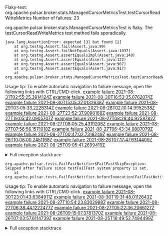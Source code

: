         
Flaky-test: org.apache.pulsar.broker.stats.ManagedCursorMetricsTest.testCursorReadWriteMetrics
Number of failures: 23

org.apache.pulsar.broker.stats.ManagedCursorMetricsTest is flaky. The testCursorReadWriteMetrics test method fails sporadically.

```
java.lang.AssertionError: expected [3] but found [2]
	at org.testng.Assert.fail(Assert.java:99)
	at org.testng.Assert.failNotEquals(Assert.java:1037)
	at org.testng.Assert.assertEqualsImpl(Assert.java:140)
	at org.testng.Assert.assertEquals(Assert.java:122)
	at org.testng.Assert.assertEquals(Assert.java:907)
	at org.testng.Assert.assertEquals(Assert.java:917)
	at org.apache.pulsar.broker.stats.ManagedCursorMetricsTest.testCursorReadWriteMetrics(ManagedCursorMetricsTest.java:143)
```

Usage tip: To enable automatic navigation to failure message, open the following links with CTRL/CMD-click.
[example failure 2021-08-31T02:55:25.3914124Z](https://github.com/apache/pulsar/runs/3468534483?check_suite_focus=true#step:9:465)
[example failure 2021-08-30T16:53:35.0762074Z](https://github.com/apache/pulsar/runs/3464151178?check_suite_focus=true#step:9:465)
[example failure 2021-08-30T15:05:37.0132638Z](https://github.com/apache/pulsar/runs/3463119398?check_suite_focus=true#step:9:465)
[example failure 2021-08-29T03:05:33.2228314Z](https://github.com/apache/pulsar/runs/3452988247?check_suite_focus=true#step:9:465)
[example failure 2021-08-28T02:10:14.9952538Z](https://github.com/apache/pulsar/runs/3448473880?check_suite_focus=true#step:9:465)
[example failure 2021-08-27T23:52:37.9098168Z](https://github.com/apache/pulsar/runs/3447917315?check_suite_focus=true#step:9:465)
[example failure 2021-08-27T19:05:42.0905707Z](https://github.com/apache/pulsar/runs/3446249767?check_suite_focus=true#step:9:585)
[example failure 2021-08-27T08:28:40.9258782Z](https://github.com/apache/pulsar/runs/3441181162?check_suite_focus=true#step:9:465)
[example failure 2021-08-27T08:05:25.4319206Z](https://github.com/apache/pulsar/runs/3440980370?check_suite_focus=true#step:9:465)
[example failure 2021-08-27T07:56:56.1571018Z](https://github.com/apache/pulsar/runs/3440855241?check_suite_focus=true#step:9:465)
[example failure 2021-08-27T06:43:34.9887079Z](https://github.com/apache/pulsar/runs/3440456730?check_suite_focus=true#step:9:465)
[example failure 2021-08-27T00:47:02.7318249Z](https://github.com/apache/pulsar/runs/3438608599?check_suite_focus=true#step:9:465)
[example failure 2021-08-26T10:08:00.2451168Z](https://github.com/apache/pulsar/runs/3431383943?check_suite_focus=true#step:9:465)
[example failure 2021-08-26T07:17:47.6314409Z](https://github.com/apache/pulsar/runs/3429972501?check_suite_focus=true#step:9:462)
[example failure 2021-08-25T09:05:41.2699419Z](https://github.com/apache/pulsar/runs/3420085427?check_suite_focus=true#step:10:448)


<details>
<summary>Full exception stacktrace</summary>
<code><pre>
java.lang.AssertionError: expected [3] but found [2]
	at org.testng.Assert.fail(Assert.java:99)
	at org.testng.Assert.failNotEquals(Assert.java:1037)
	at org.testng.Assert.assertEqualsImpl(Assert.java:140)
	at org.testng.Assert.assertEquals(Assert.java:122)
	at org.testng.Assert.assertEquals(Assert.java:907)
	at org.testng.Assert.assertEquals(Assert.java:917)
	at org.apache.pulsar.broker.stats.ManagedCursorMetricsTest.testCursorReadWriteMetrics(ManagedCursorMetricsTest.java:143)
	at java.base/jdk.internal.reflect.NativeMethodAccessorImpl.invoke0(Native Method)
	at java.base/jdk.internal.reflect.NativeMethodAccessorImpl.invoke(NativeMethodAccessorImpl.java:62)
	at java.base/jdk.internal.reflect.DelegatingMethodAccessorImpl.invoke(DelegatingMethodAccessorImpl.java:43)
	at java.base/java.lang.reflect.Method.invoke(Method.java:566)
	at org.testng.internal.MethodInvocationHelper.invokeMethod(MethodInvocationHelper.java:132)
	at org.testng.internal.InvokeMethodRunnable.runOne(InvokeMethodRunnable.java:45)
	at org.testng.internal.InvokeMethodRunnable.call(InvokeMethodRunnable.java:73)
	at org.testng.internal.InvokeMethodRunnable.call(InvokeMethodRunnable.java:11)
	at java.base/java.util.concurrent.FutureTask.run(FutureTask.java:264)
	at java.base/java.util.concurrent.ThreadPoolExecutor.runWorker(ThreadPoolExecutor.java:1128)
	at java.base/java.util.concurrent.ThreadPoolExecutor$Worker.run(ThreadPoolExecutor.java:628)
	at java.base/java.lang.Thread.run(Thread.java:829)

</pre></code>
</details>

```
org.apache.pulsar.tests.FailFastNotifier$FailFastSkipException: Skipped after failure since testFailFast system property is set.
	at org.apache.pulsar.tests.FailFastNotifier.beforeInvocation(FailFastNotifier.java:88)

```

Usage tip: To enable automatic navigation to failure message, open the following links with CTRL/CMD-click.
[example failure 2021-08-30T23:01:43.6384911Z](https://github.com/apache/pulsar/runs/3467152590?check_suite_focus=true#step:9:491)
[example failure 2021-08-30T19:31:48.0112643Z](https://github.com/apache/pulsar/runs/3465551342?check_suite_focus=true#step:9:495)
[example failure 2021-08-27T10:54:23.8302988Z](https://github.com/apache/pulsar/runs/3442314708?check_suite_focus=true#step:9:491)
[example failure 2021-08-27T06:38:44.1222477Z](https://github.com/apache/pulsar/runs/3440411158?check_suite_focus=true#step:9:484)
[example failure 2021-08-27T05:22:36.2066127Z](https://github.com/apache/pulsar/runs/3440010388?check_suite_focus=true#step:9:491)
[example failure 2021-08-26T09:15:07.3781370Z](https://github.com/apache/pulsar/runs/3430942268?check_suite_focus=true#step:9:488)
[example failure 2021-08-26T07:03:57.6114739Z](https://github.com/apache/pulsar/runs/3429892136?check_suite_focus=true#step:9:488)
[example failure 2021-08-25T16:49:52.7494499Z](https://github.com/apache/pulsar/runs/3424390559?check_suite_focus=true#step:9:492)


<details>
<summary>Full exception stacktrace</summary>
<code><pre>
org.apache.pulsar.tests.FailFastNotifier$FailFastSkipException: Skipped after failure since testFailFast system property is set.
	at org.apache.pulsar.tests.FailFastNotifier.beforeInvocation(FailFastNotifier.java:88)

</pre></code>
</details>

